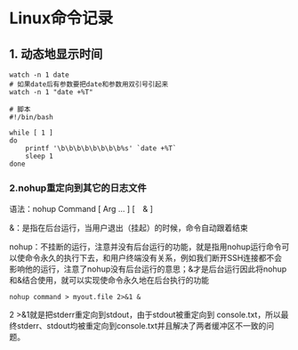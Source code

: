 # Linux命令记录

## 1. 动态地显示时间

```shell
watch -n 1 date
# 如果date后有参数要把date和参数用双引号引起来
watch -n 1 "date +%T"

# 脚本
#!/bin/bash

while [ 1 ]
do
    printf '\b\b\b\b\b\b\b\b%s' `date +%T`
    sleep 1
done
```

### 2.nohup重定向到其它的日志文件

语法：nohup Command [ Arg … ] [　& ]

&：是指在后台运行，当用户退出（挂起）的时候，命令自动跟着结束

nohup：不挂断的运行，注意并没有后台运行的功能，就是指用nohup运行命令可以使命令永久的执行下去，和用户终端没有关系，例如我们断开SSH连接都不会影响他的运行，注意了nohup没有后台运行的意思；&才是后台运行因此将nohup和&结合使用，就可以实现使命令永久地在后台执行的功能

```shell
nohup command > myout.file 2>&1 &
```

2 >&1就是把stderr重定向到stdout，由于stdout被重定向到 console.txt，所以最终stderr、stdout均被重定向到console.txt并且解决了两者缓冲区不一致的问题。